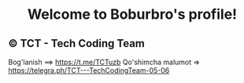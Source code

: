 <h1 align="center">
  Welcome to Boburbro's profile!
  
</h1>

## © TCT - Tech Coding Team 

Bog'lanish ==> https://t.me/TCTuzb
Qo'shimcha malumot => https://telegra.ph/TCT---TechCodingTeam-05-06
